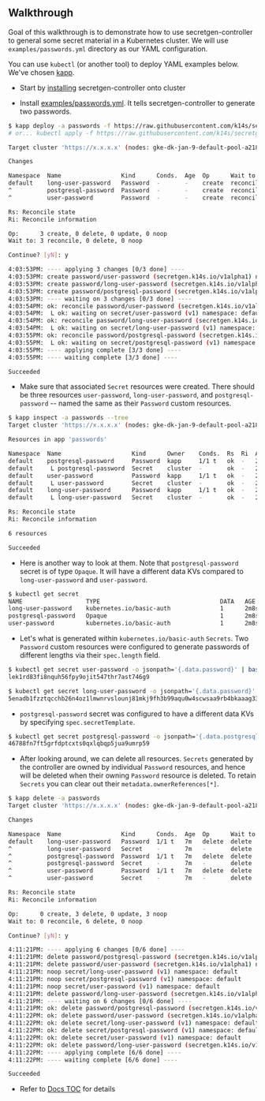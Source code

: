 ## Walkthrough

Goal of this walkthrough is to demonstrate how to use secretgen-controller to general some secret material in a Kubernetes cluster. We will use `examples/passwords.yml` directory as our YAML configuration. 

You can use `kubectl` (or another tool) to deploy YAML examples below. We've chosen [kapp](https://get-kapp.io).

- Start by [installing](install.md) secretgen-controller onto cluster

- Install [examples/passwords.yml](https://github.com/k14s/secretgen-controller/blob/master/examples/passwords.yml). It tells secretgen-controller to generate two passwords.

```bash
$ kapp deploy -a passwords -f https://raw.githubusercontent.com/k14s/secretgen-controller/master/examples/passwords.yml
# or... kubectl apply -f https://raw.githubusercontent.com/k14s/secretgen-controller/master/examples/passwords.yml

Target cluster 'https://x.x.x.x' (nodes: gke-dk-jan-9-default-pool-a218b1c9-55sl, 3+)

Changes

Namespace  Name                 Kind      Conds.  Age  Op      Wait to    Rs  Ri
default    long-user-password   Password  -       -    create  reconcile  -   -
^          postgresql-password  Password  -       -    create  reconcile  -   -
^          user-password        Password  -       -    create  reconcile  -   -

Rs: Reconcile state
Ri: Reconcile information

Op:      3 create, 0 delete, 0 update, 0 noop
Wait to: 3 reconcile, 0 delete, 0 noop

Continue? [yN]: y

4:03:53PM: ---- applying 3 changes [0/3 done] ----
4:03:53PM: create password/user-password (secretgen.k14s.io/v1alpha1) namespace: default
4:03:53PM: create password/long-user-password (secretgen.k14s.io/v1alpha1) namespace: default
4:03:53PM: create password/postgresql-password (secretgen.k14s.io/v1alpha1) namespace: default
4:03:53PM: ---- waiting on 3 changes [0/3 done] ----
4:03:54PM: ok: reconcile password/user-password (secretgen.k14s.io/v1alpha1) namespace: default
4:03:54PM:  L ok: waiting on secret/user-password (v1) namespace: default
4:03:54PM: ok: reconcile password/long-user-password (secretgen.k14s.io/v1alpha1) namespace: default
4:03:54PM:  L ok: waiting on secret/long-user-password (v1) namespace: default
4:03:55PM: ok: reconcile password/postgresql-password (secretgen.k14s.io/v1alpha1) namespace: default
4:03:55PM:  L ok: waiting on secret/postgresql-password (v1) namespace: default
4:03:55PM: ---- applying complete [3/3 done] ----
4:03:55PM: ---- waiting complete [3/3 done] ----

Succeeded
```

- Make sure that associated `Secret` resources were created. There should be three resources `user-password`, `long-user-password`, and `postgresql-password` -- named the same as their `Password` custom resources.

```bash
$ kapp inspect -a passwords --tree
Target cluster 'https://x.x.x.x' (nodes: gke-dk-jan-9-default-pool-a218b1c9-55sl, 3+)

Resources in app 'passwords'

Namespace  Name                    Kind      Owner    Conds.  Rs  Ri  Age
default    postgresql-password     Password  kapp     1/1 t   ok  -   25s
default     L postgresql-password  Secret    cluster  -       ok  -   25s
default    user-password           Password  kapp     1/1 t   ok  -   25s
default     L user-password        Secret    cluster  -       ok  -   25s
default    long-user-password      Password  kapp     1/1 t   ok  -   25s
default     L long-user-password   Secret    cluster  -       ok  -   25s

Rs: Reconcile state
Ri: Reconcile information

6 resources

Succeeded
```

- Here is another way to look at them. Note that `postgresql-password` secret is of type `Opaque`. It will have a different data KVs compared to `long-user-password` and `user-password`.

```bash
$ kubectl get secret
NAME                  TYPE                                  DATA   AGE
long-user-password    kubernetes.io/basic-auth              1      2m8s
postgresql-password   Opaque                                1      2m8s
user-password         kubernetes.io/basic-auth              1      2m8s
```

- Let's what is generated within `kubernetes.io/basic-auth` `Secrets`. Two `Password` custom resources were configured to generate passwords of different lengths via their `spec.length` field.

```bash
$ kubectl get secret user-password -o jsonpath='{.data.password}' | base64 -D
lek1rd83fi8nquh56fpy9ojit547thr7ast746g9

$ kubectl get secret long-user-password -o jsonpath='{.data.password}' | base64 -D
5enadb1fzztqcchb26n4oz1lmwnrvslounj81mkj9fh3b99aqu0w4scwsaa9rb4bkaaag33mef21vq3zohxz72byd4dkele7v3w5i3gw3l5w7wa68e5pqbkopu7s
```

- `postgresql-password` secret was configured to have a different data KVs by specifying `spec.secretTemplate`.

```bash
$ kubectl get secret postgresql-password -o jsonpath='{.data.postgresql-password}' | base64 -D
46788fn7ft5grfdptcxts0qxlqbqp5jua9umrp59
```

- After looking around, we can delete all resources. `Secrets` generated by the controller are owned by individual `Password` resources, and hence will be deleted when their owning `Password` resource is deleted. To retain `Secrets` you can clear out their `metadata.ownerReferences[*]`.

```bash
$ kapp delete -a passwords
Target cluster 'https://x.x.x.x' (nodes: gke-dk-jan-9-default-pool-a218b1c9-55sl, 3+)

Changes

Namespace  Name                 Kind      Conds.  Age  Op      Wait to  Rs  Ri
default    long-user-password   Password  1/1 t   7m   delete  delete   ok  -
^          long-user-password   Secret    -       7m   -       delete   ok  -
^          postgresql-password  Password  1/1 t   7m   delete  delete   ok  -
^          postgresql-password  Secret    -       7m   -       delete   ok  -
^          user-password        Password  1/1 t   7m   delete  delete   ok  -
^          user-password        Secret    -       7m   -       delete   ok  -

Rs: Reconcile state
Ri: Reconcile information

Op:      0 create, 3 delete, 0 update, 3 noop
Wait to: 0 reconcile, 6 delete, 0 noop

Continue? [yN]: y

4:11:21PM: ---- applying 6 changes [0/6 done] ----
4:11:21PM: delete password/postgresql-password (secretgen.k14s.io/v1alpha1) namespace: default
4:11:21PM: delete password/user-password (secretgen.k14s.io/v1alpha1) namespace: default
4:11:21PM: noop secret/long-user-password (v1) namespace: default
4:11:21PM: noop secret/postgresql-password (v1) namespace: default
4:11:21PM: noop secret/user-password (v1) namespace: default
4:11:21PM: delete password/long-user-password (secretgen.k14s.io/v1alpha1) namespace: default
4:11:21PM: ---- waiting on 6 changes [0/6 done] ----
4:11:21PM: ok: delete password/postgresql-password (secretgen.k14s.io/v1alpha1) namespace: default
4:11:22PM: ok: delete password/user-password (secretgen.k14s.io/v1alpha1) namespace: default
4:11:22PM: ok: delete secret/long-user-password (v1) namespace: default
4:11:22PM: ok: delete secret/postgresql-password (v1) namespace: default
4:11:22PM: ok: delete secret/user-password (v1) namespace: default
4:11:22PM: ok: delete password/long-user-password (secretgen.k14s.io/v1alpha1) namespace: default
4:11:22PM: ---- applying complete [6/6 done] ----
4:11:22PM: ---- waiting complete [6/6 done] ----

Succeeded
```

- Refer to [Docs TOC](README.md) for details
